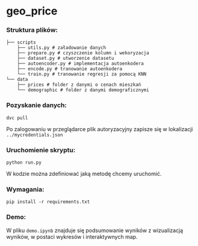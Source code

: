 # geo_price


### Struktura plików:
```
├── scripts
    ├── utils.py # załadowanie danych
    ├── prepare.py # czyszczenie kolumn i wekoryzacja
    ├── dataset.py # utworzenie datasetu
    ├── autoencoder.py # implementacja autoenkodera
    ├── encode.py # tranowanie autoenkodera
    └── train.py # tranowanie regresji za pomocą KNN
└── data
    ├── prices # folder z danymi o cenach mieszkań
    └── demographic # folder z danymi demograficznymi
```

### Pozyskanie danych:
```
dvc pull
```
Po zalogowaniu w przeglądarce plik autoryzacyjny zapisze się w lokalizacji `../mycredentials.json`

### Uruchomienie skryptu:
```
python run.py 
``` 
W kodzie można zdefiniować jaką metodę chcemy uruchomić.

### Wymagania:
```
pip install -r requirements.txt
```

### Demo:
W pliku `demo.ipynb` znajduje się podsumowanie wyników z wizualizacją wyników, w postaci wykresów i interaktywnych map.
